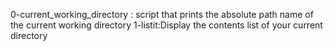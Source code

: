 0-current_working_directory : script that prints the absolute path name of the current working directory
1-listit:Display the contents list of your current directory
